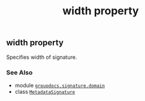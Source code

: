 ﻿---
title: width property
second_title: GroupDocs.Signature for Python via .NET API References
description: 
type: docs
url: /python-net/groupdocs.signature.domain/metadatasignature/width/
is_root: false
weight: 250
---

## width property


Specifies width of signature.

### See Also
* module [`groupdocs.signature.domain`](../../)
* class [`MetadataSignature`](/signature/python-net/groupdocs.signature.domain/metadatasignature)
